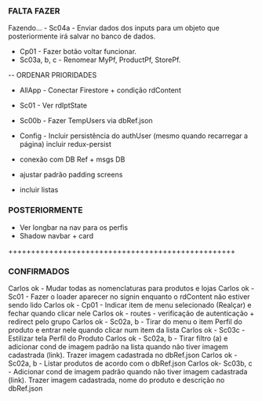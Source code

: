 ### FALTA FAZER

Fazendo... - Sc04a - Enviar dados dos inputs para um objeto que posteriormente irá salvar no banco de dados.

- Cp01 - Fazer botão voltar funcionar.
- Sc03a, b, c - Renomear MyPf, ProductPf, StorePf.

-- ORDENAR PRIORIDADES

- AllApp - Conectar Firestore + condição rdContent
- Sc01 - Ver rdIptState
- Sc00b - Fazer TempUsers via dbRef.json
- Config - Incluir persistência do authUser (mesmo quando recarregar a página) incluir redux-persist

- conexão com DB Ref + msgs DB
- ajustar padrão padding screens
- incluir listas

### POSTERIORMENTE

- Ver longbar na nav para os perfis
- Shadow navbar + card

++++++++++++++++++++++++++++++++++++++++++++++++++

### CONFIRMADOS

Carlos ok - Mudar todas as nomenclaturas para produtos e lojas
Carlos ok - Sc01 - Fazer o loader aparecer no signin enquanto o rdContent não estiver sendo lido
Carlos ok - Cp01 - Indicar item de menu selecionado (Realçar) e fechar quando clicar nele
Carlos ok - routes - verificação de autenticação + redirect pelo grupo
Carlos ok - Sc02a, b - Tirar do menu o item Perfil do produto e entrar nele quando clicar num item da lista
Carlos ok - Sc03c - Estilizar tela Perfil do Produto
Carlos ok - Sc02a, b - Tirar filtro (a) e adicionar cond de imagem padrão na lista quando não tiver imagem cadastrada (link). Trazer imagem cadastrada no dbRef.json
Carlos ok - Sc02a, b - Listar produtos de acordo com o dbRef.json
Carlos ok- Sc03b, c - Adicionar cond de imagem padrão quando não tiver imagem cadastrada (link). Trazer imagem cadastrada, nome do produto e descrição no dbRef.json
